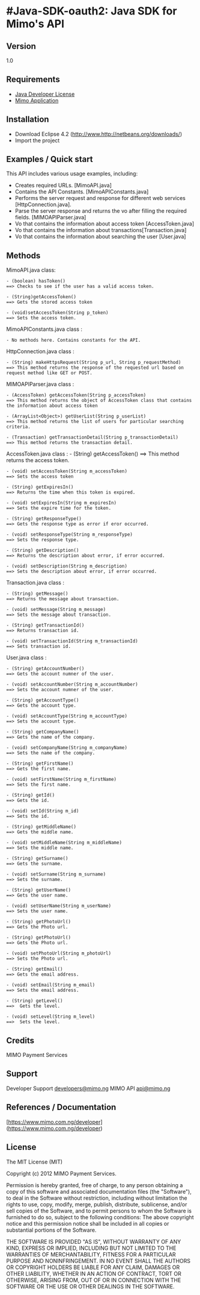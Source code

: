 #Java-SDK-oauth2: Java SDK for Mimo's API
=================================================================================

## Version

1.0

## Requirements
- [Java Developer License](http://www.oracle.com/technetwork/java/javaee/overview/index.html)
- [Mimo Application](https://staging.mimo.com.ng)

## Installation

- Download Eclipse 4.2 (http://www.http://netbeans.org/downloads/)
- Import the project



## Examples / Quick start

This API includes various usage examples, including:

* Creates required URLs. [MimoAPI.java]
* Contains the API Constants. [MimoAPIConstants.java]
* Performs the server request and response for different web services [HttpConnection.java].
* Parse the server response and returns the vo after filling the required fields. [MIMOAPIParser.java]
* Vo that contains the information about access token [AccessToken.java]
* Vo that contains the information about transactions[Transaction.java]
* Vo that contains the information about searching the user [User.java]


## Methods

MimoAPI.java class:

	- (boolean) hasToken()
	==> Checks to see if the user has a valid access token.

	- (String)getAccessToken()
	==> Gets the stored access token

	- (void)setAccessToken(String p_token)
	==> Sets the access token.


MimoAPIConstants.java class :
	
	- No methods here. Contains constants for the API.
	
HttpConnection.java class :

	- (String) makeHttpsRequest(String p_url, String p_requestMethod)
	==> This method returns the response of the requested url based on request method like GET or POST.

MIMOAPIParser.java class :

	- (AccessToken) getAccessToken(String p_accessToken)
	==> This method returns the object of AccessToken class that contains the information about access token
	
	- (ArrayList<Object>) getUserList(String p_userList)
	==> This method returns the list of users for particular searching criteria.
	
	- (Transaction) getTransactionDetail(String p_transactionDetail)
	==> This method returns the transaction detail.
	
AccessToken.java class :
	- (String) getAccessToken()
	==> This method returns the access token.
	
	- (void) setAccessToken(String m_accessToken)
	==> Sets the access token
	
	- (String) getExpiresIn()
	==> Returns the time when this token is expired.
	
	- (void) setExpiresIn(String m_expiresIn)
	==> Sets the expire time for the token.
	
	- (String) getResponseType()
	==> Gets the response type as error if eror occurred.
	
	- (void) setResponseType(String m_responseType)
	==> Sets the response type.
	
	- (String) getDescription()
	==> Returns the description about error, if error occurred.
	
	- (void) setDescription(String m_description)
	==> Sets the description about error, if error occurred.

Transaction.java class :
	
	- (String) getMessage()
	==> Returns the message about transaction.
	
	- (void) setMessage(String m_message)
	==> Sets the message about transaction.
	
	- (String) getTransactionId()
	==> Returns transaction id.
	
	- (void) setTransactionId(String m_transactionId)
	==> Sets transaction id.
	
User.java class :
	
	- (String) getAccountNumber()
	==> Gets the account numner of the user.
	
	- (void) setAccountNumber(String m_accountNumber)
	==> Sets the account numner of the user.
	
	- (String) getAccountType()
	==> Gets the account type.
	
	- (void) setAccountType(String m_accountType)
	==> Sets the account type.
	
	- (String) getCompanyName()
	==> Gets the name of the company.
	
	- (void) setCompanyName(String m_companyName)
	==> Sets the name of the company.
	
	- (String) getFirstName()
	==> Gets the first name.
	
	- (void) setFirstName(String m_firstName)
	==> Sets the first name.
	
	- (String) getId()
	==> Gets the id.
	
	- (void) setId(String m_id)
	==> Sets the id.
	
	- (String) getMiddleName()
	==> Gets the middle name.
	
	- (void) setMiddleName(String m_middleName)
	==> Sets the middle name.
	
	- (String) getSurname()
	==> Gets the surname.
	
	- (void) setSurname(String m_surname)
	==> Sets the surname.
	
	- (String) getUserName()
	==> Gets the user name.
	
	- (void) setUserName(String m_userName)
	==> Sets the user name.
	
	- (String) getPhotoUrl()
	==> Gets the Photo url.
	
	- (String) getPhotoUrl()
	==> Gets the Photo url.
	
	- (void) setPhotoUrl(String m_photoUrl)
	==> Sets the Photo url.
	
	- (String) getEmail()
	==> Gets the email address.
	
	- (void) setEmail(String m_email)
	==> Sets the email address.
	
	- (String) getLevel()
	==>  Gets the level.
	
	- (void) setLevel(String m_level)
	==>  Sets the level.

## Credits


MIMO Payment Services

## Support

Developer Support <developers@mimo.ng>
MIMO API <api@mimo.ng>

## References / Documentation

[https://www.mimo.com.ng/developer] (https://www.mimo.com.ng/developer)

## License 

The MIT License (MIT)

Copyright (c) 2012 MIMO Payment Services.

Permission is hereby granted, free of charge, to any person obtaining a copy of this software and associated documentation files (the "Software"), to deal in the Software without restriction, including without limitation the rights to use, copy, modify, merge, publish, distribute, sublicense, and/or sell copies of the Software, and to permit persons to whom the Software is furnished to do so, subject to the following conditions:
The above copyright notice and this permission notice shall be included in all copies or substantial portions of the Software.


THE SOFTWARE IS PROVIDED "AS IS", WITHOUT WARRANTY OF ANY KIND, EXPRESS OR IMPLIED, INCLUDING BUT NOT LIMITED TO THE WARRANTIES OF MERCHANTABILITY, FITNESS FOR A PARTICULAR PURPOSE AND NONINFRINGEMENT. IN NO EVENT SHALL THE AUTHORS OR COPYRIGHT HOLDERS BE LIABLE FOR ANY CLAIM, DAMAGES OR OTHER LIABILITY, WHETHER IN AN ACTION OF CONTRACT, TORT OR OTHERWISE, ARISING FROM, OUT OF OR IN CONNECTION WITH THE SOFTWARE OR THE USE OR OTHER DEALINGS IN THE SOFTWARE.
